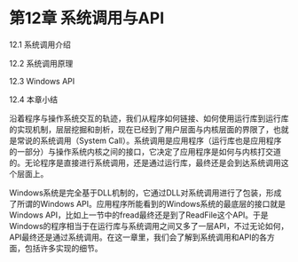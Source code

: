 # 第12章 系统调用与API

12.1 系统调用介绍

12.2 系统调用原理

12.3 Windows API

12.4 本章小结

沿着程序与操作系统交互的轨迹，我们从程序如何链接、如何使用运行库到运行库的实现机制，层层挖掘和剖析，现在已经到了用户层面与内核层面的界限了，也就是常说的系统调用（System
Call）。系统调用是应用程序（运行库也是应用程序的一部分）与操作系统内核之间的接口，它决定了应用程序是如何与内核打交道的。无论程序是直接进行系统调用，还是通过运行库，最终还是会到达系统调用这个层面上。

Windows系统是完全基于DLL机制的，它通过DLL对系统调用进行了包装，形成了所谓的Windows
API。应用程序所能看到的Windows系统的最底层的接口就是Windows
API，比如上一节中的fread最终还是到了ReadFile这个API。于是Windows的程序相当于在运行库与系统调用之间又多了一层API，不过无论如何，API最终还是通过系统调用。在这一章里，我们会了解到系统调用和API的各方面，包括许多实现的细节。
